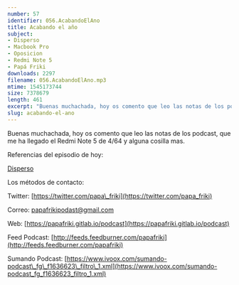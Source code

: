 ```yaml
---
number: 57
identifier: 056.AcabandoElAno
title: Acabando el año
subject:
- Disperso
- Macbook Pro
- Oposicion
- Redmi Note 5
- Papá Friki
downloads: 2297
filename: 056.AcabandoElAno.mp3
mtime: 1545173744
size: 7378679
length: 461
excerpt: "Buenas muchachada, hoy os comento que leo las notas de los podcast, que me ha llegado el Redmi Note 5 de 4/64 y alguna cosilla mas.\n\nReferencias del episodio de hoy:  \n\n[Disperso](https://www.ivoox.com/p_sq_f1305139_1.html)  \n\nLos métodos de contacto:  \n\nTwitter: [https://twitter.com/papa\\_friki](https://twitter.com/papa_friki)\n\nCorreo: [papafrikipodast@gmail.com](https://archive.org/details/papafrikipodast@gmail.com)\n\nWeb: [https://papafriki.gitlab.io/podcast](https://papafriki.gitlab.io/podcast)\n\nFeed Podcast: [http://feeds.feedburner.com/papafriki](http://feeds.feedburner.com/papafriki)\n\nSumando Podcast: [https://www.ivoox.com/sumando-podcast\\_fg\\_f1636623\\_filtro\\_1.xml](https://www.ivoox.com/sumando-podcast_fg_f1636623_filtro_1.xml)"
slug: acabando-el-ano
---
```

Buenas muchachada, hoy os comento que leo las notas de los podcast, que me ha llegado el Redmi Note 5 de 4/64 y alguna cosilla mas.

Referencias del episodio de hoy:

[Disperso](https://www.ivoox.com/p_sq_f1305139_1.html)

Los métodos de contacto:

Twitter: [https://twitter.com/papa\_friki](https://twitter.com/papa_friki)

Correo: [papafrikipodast@gmail.com](https://archive.org/details/papafrikipodast@gmail.com)

Web: [https://papafriki.gitlab.io/podcast](https://papafriki.gitlab.io/podcast)

Feed Podcast: [http://feeds.feedburner.com/papafriki](http://feeds.feedburner.com/papafriki)

Sumando Podcast: [https://www.ivoox.com/sumando-podcast\_fg\_f1636623\_filtro\_1.xml](https://www.ivoox.com/sumando-podcast_fg_f1636623_filtro_1.xml)